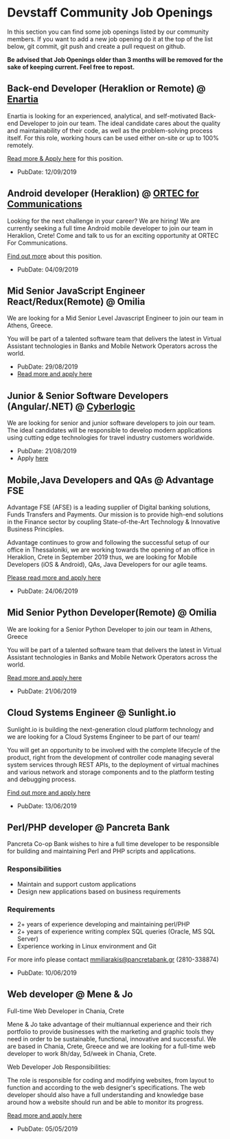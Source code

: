 # Devstaff Community Job Openings

In this section you can find some job openings listed by our community members. If you want to add a new job opening do it at the top of the list below, git commit, git push and create a pull request on github.

__Be advised that Job Openings older than 3 months will be removed for the sake of keeping current. Feel free to repost.__

## Back-end Developer (Heraklion or Remote) @ [Enartia](https://www.enartia.com/)

Enartia is looking for an experienced, analytical, and self-motivated Back-end Developer to join our team. The ideal candidate cares about the quality and maintainability of their code, as well as the problem-solving process itself.
For this role, working hours can be used either on-site or up to 100% remotely.

[Read more & Apply here](https://enartia.workable.com/j/020FDA41C1) for this position.

* PubDate: 12/09/2019

## Android developer (Heraklion) @ [ORTEC for Communications](https://www.orteccommunications.com)

Looking for the next challenge in your career? We are hiring! We are currently seeking a full time Android mobile developer to join our team in Heraklion, Crete! Come and talk to us for an exciting opportunity at ORTEC For Communications.

[Find out more](https://www.orteccommunications.com/software-development) about this position.

* PubDate: 04/09/2019

## Mid Senior JavaScript Engineer React/Redux(Remote) @ Omilia

We are looking for a Mid Senior Level Javascript Engineer to join our team in Athens, Greece.

You will be part of a talented software team that delivers the latest in Virtual Assistant technologies in Banks and Mobile Network Operators across the world.

* PubDate: 29/08/2019
* [Read more and apply here](https://omilia-ltd.workable.com/jobs/530335)

## Junior & Senior Software Developers (Angular/.NET) @ [Cyberlogic](http://www.cyberlogic.gr)

We are looking for senior and junior software developers to join our team. The ideal candidates will be responsible to develop modern applications using cutting edge technologies for travel industry customers worldwide.

* PubDate: 21/08/2019
* Apply [here](https://www.cyberlogic.gr/en/careers/)

## Mobile,Java Developers and QAs @ Advantage FSE

Advantage FSE (AFSE) is a leading supplier of Digital banking solutions, Funds Transfers and Payments. Our mission is to provide high-end solutions in the Finance sector by coupling State-of-the-Art Technology & Innovative Business Principles.

Advantage continues to grow and following the successful setup of our office in Thessaloniki, we are working towards the opening of an office in Heraklion, Crete in September 2019 thus, we are looking for Mobile Developers (iOS & Android), QAs, Java Developers for our agile teams.

[Please read more and apply here](https://advantage-fse.workable.com/)

* PubDate: 24/06/2019

## Mid Senior Python Developer(Remote) @ Omilia

We are looking for a Senior Python Developer to join our team in Athens, Greece

You will be part of a talented software team that delivers the latest in Virtual Assistant technologies in Banks and Mobile Network Operators across the world.

[Read more and apply here](https://omilia-ltd.workable.com/j/56E28D7809?viewed=true)

* PubDate: 21/06/2019

## Cloud Systems Engineer @ Sunlight.io

Sunlight.io is building the next-generation cloud platform technology and we are looking for a Cloud Systems Engineer to be part of our team!

You will get an opportunity to be involved with the complete lifecycle of the product, right from the development of controller code managing several system services through REST APIs, to the deployment of virtual machines and various network and storage components and to the platform testing and debugging process. 

[Find out more and apply here](https://sunlight-io.workable.com/)

* PubDate: 13/06/2019

## Perl/PHP developer @ Pancreta Bank

Pancreta Co-op Bank wishes to hire a full time developer to be responsible for building and maintaining Perl and PHP scripts and applications.

### Responsibilities

* Maintain and support custom applications
* Design new applications based on business requirements

### Requirements

* 2+ years of experience developing and maintaining perl/PHP
* 2+ years of experience writing complex SQL queries (Oracle, MS SQL Server)
* Experience working in Linux environment and Git

For more info please contact mmiliarakis@pancretabank.gr (2810-338874)

* PubDate: 10/06/2019

## Web developer @ Mene & Jo

Full-time Web Developer in Chania, Crete

Mene & Jo take advantage of their multiannual experience and their rich portfolio to provide businesses with the marketing and graphic tools they need in order to be sustainable, functional, innovative and successful. We are based in Chania, Crete, Greece and we are looking for a full-time web developer to work 8h/day, 5d/week in Chania, Crete.

Web Developer Job Responsibilities:

The role is responsible for coding and modifying websites, from layout to function and according to the web designer's specifications. The web developer should also have a full understanding and knowledge base around how a website should run and be able to monitor its progress.

[Read more and apply here](http://bit.ly/webdeveloperinchania)

* PubDate: 05/05/2019 
